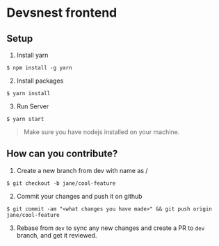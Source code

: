 # Devsnest frontend

## Setup

1. Install yarn

```shell script
$ npm install -g yarn
```

2. Install packages

```shell script
$ yarn install
```

3. Run Server

```shell script
$ yarn start
```

> Make sure you have nodejs installed on your machine.

## How can you contribute?

1. Create a new branch from dev with name as <your-first-name>/<feature-name>

```shell script
$ git checkout -b jane/cool-feature
```

2. Commit your changes and push it on github

```shell script
$ git commit -am "<what changes you have made>" && git push origin jane/cool-feature
```

3. Rebase from `dev` to sync any new changes and create a PR to `dev` branch, and get it reviewed.

>
